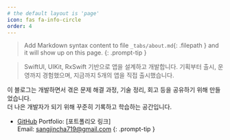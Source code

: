 ```yaml
---
# the default layout is 'page'
icon: fas fa-info-circle
order: 4
---
```


> Add Markdown syntax content to file `_tabs/about.md`{: .filepath } and it will show up on this page.
{: .prompt-tip }


> SwiftUI, UIKit, RxSwift 기반으로 앱을 설계하고 개발합니다.
기획부터 출시, 운영까지 경험했으며, 지금까지 5개의 앱을 직접 출시했습니다.

이 블로그는 개발하면서 겪은 문제 해결 과정, 기술 정리, 회고 등을 공유하기 위해 만들었습니다.  
더 나은 개발자가 되기 위해 꾸준히 기록하고 학습하는 공간입니다.

- [GitHub](https://github.com/SsangG77)
Portfolio: [포트폴리오 링크]  
Email: sangjincha719@gmail.com
{: .prompt-tip }
